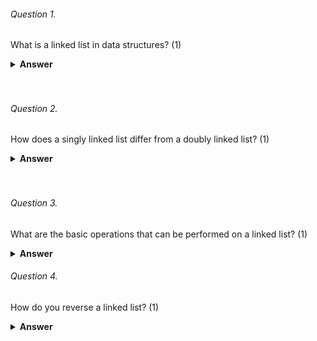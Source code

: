 ###### Question 1.
What is a linked list in data structures? (1)

<details><summary><b>Answer</b></summary>
<p>
A linked list is a linear data structure that consists of a sequence of elements, each containing a reference (link) to the next element in the sequence. Each element in a linked list is called a node, and each node contains two fields: a data field that stores the element, and a next field that stores the reference to the next node in the sequence.

</p>
</details>
<br><br>

###### Question 2.
How does a singly linked list differ from a doubly linked list? (1)

<details><summary><b>Answer</b></summary>
<p>
In a singly linked list, each node has a reference to the next node in the sequence, but not to the previous node. In contrast, a doubly linked list has nodes that contain references to both the next and the previous nodes in the sequence. This allows for easier traversal in both directions (forward and backward) in a doubly linked list.

</p>
</details>
<br><br>

###### Question 3.
What are the basic operations that can be performed on a linked list? (1)

<details><summary><b>Answer</b></summary>
<p>
The basic operations that can be performed on a linked list are:

Insertion: Adding a new node to the list.
Deletion: Removing a node from the list.
Traversal: Accessing each node in the list, typically to display or process its data.
Searching: Finding a node with a specific data value in the list.
Updating: Changing the data value of a node in the list.
</p>
</details>

###### Question 4.
How do you reverse a linked list? (1)

<details><summary><b>Answer</b></summary>
<p>
To reverse a singly linked list, you can use the following steps:
Initialize three pointers: prev, current, and next. Set prev to NULL, and current to the head of the list.
Iterate through the list until current is NULL. In each iteration, do the following:

a. Save the next node of current in next.
b. Change the next pointer of current to prev.
c. Move prev to current and current to next.

After the iteration, set the head of the list to prev.
This will reverse the order of the nodes in the list, making the last node the new head.

</p>
</details>
<br><br>